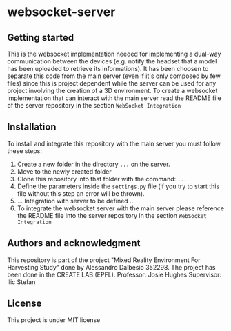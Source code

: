 # websocket-server

## Getting started
This is the websocket implementation needed for implementing a dual-way communication between the devices (e.g. notify the headset that a model has been uploaded to retrieve its informations).
It has been choosen to separate this code from the main server (even if it's only composed by few files) since this is project dependent while the server can be used for any project involving the creation of a 3D environment.
To create a websocket implementation that can interact with the main server read the README file of the server repository in the section `WebSocket Integration`

## Installation
To install and integrate this repository with the main server you must follow these steps:
1. Create a new folder in the directory `...` on the server.
2. Move to the newly created folder
3. Clone this repository into that folder with the command: `...`
4. Define the parameters inside the <code>settings.py</code> file (if you try to start this file without this step an error will be thrown).
5. ... Integration with server to be defined ...
6. To integrate the websocket server with the main server please reference the README file into the server repository in the section `WebSocket Integration`

## Authors and acknowledgment
This repository is part of the project "Mixed Reality Environment For Harvesting Study" done by Alessandro Dalbesio 352298.
The project has been done in the CREATE LAB (EPFL).
Professor: Josie Hughes
Supervisor: Ilic Stefan

## License
This project is under MIT license